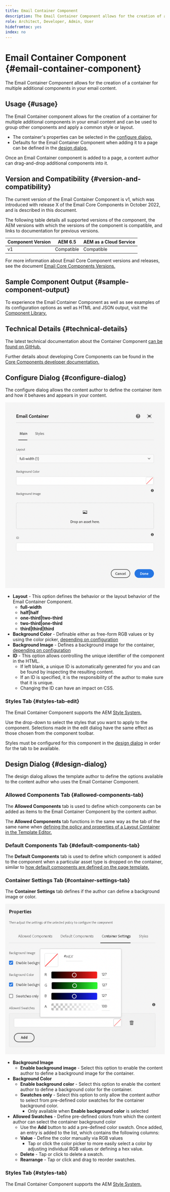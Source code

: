 ```yaml
---
title: Email Container Component
description: The Email Container Component allows for the creation of a container for multiple additional components in your email content.
role: Architect, Developer, Admin, User
hidefromtoc: yes
index: no
---
```


# Email Container Component {#email-container-component}

The Email Container Component allows for the creation of a container for multiple additional components in your email content.

## Usage {#usage}

The Email Container component allows for the creation of a container for multiple additional components in your email content and can be used to group other components and apply a common style or layout.

* The container's properties can be selected in the [configure dialog.](#configure-dialog)
* Defaults for the Email Container Component when adding it to a page can be defined in the [design dialog.](#design-dialog)

Once an Email Container component is added to a page, a content author can drag-and-drop additional components into it.

## Version and Compatibility {#version-and-compatibility}

The current version of the Email Container Component is v1, which was introduced with release X of the Email Core Components in October 2022, and is described in this document.

The following table details all supported versions of the component, the AEM versions with which the versions of the component is compatible, and links to documentation for previous versions.

|Component Version|AEM 6.5|AEM as a Cloud Service|
|---|---|---|
|v1|Compatible|Compatible|

For more information about Email Core Component versions and releases, see the document [Email Core Components Versions.](/help/email/versions.md)

## Sample Component Output {#sample-component-output}

To experience the Email Container Component as well as see examples of its configuration options as well as HTML and JSON output, visit the [Component Library.](https://adobe.com/go/aem_cmp_library_email_container)

## Technical Details {#technical-details}

The latest technical documentation about the Container Component [can be found on GitHub.](https://adobe.com/go/aem_cmp_tech_email_container_v1)

Further details about developing Core Components can be found in the [Core Components developer documentation.](/help/developing/overview.md)

## Configure Dialog {#configure-dialog}

The configure dialog allows the content author to define the container item and how it behaves and appears in your content.

![Edit dialog of Email Container Component](/help/email/assets/email-container-configure.png)

* **Layout** - This option defines the behavior or the layout behavior of the Email Container Component.
  * **full-width**
  * **half|half**
  * **one-third|two-third**
  * **two-third|one-third**
  * **third|third|third**
* **Background Color** - Definable either as free-form RGB values or by using the color picker, [depending on configuration](#container-settings-tab)
* **Background Image** - Defines a background image for the container, [depending on configuration](#container-settings-tab)
* **ID** - This option allows controlling the unique identifier of the component in the HTML.
  * If left blank, a unique ID is automatically generated for you and can be found by inspecting the resulting content.
  * If an ID is specified, it is the responsibility of the author to make sure that it is unique.
  * Changing the ID can have an impact on CSS.

### Styles Tab {#styles-tab-edit}

The Email Container Component supports the AEM [Style System.](/help/get-started/authoring.md#component-styling)

Use the drop-down to select the styles that you want to apply to the component. Selections made in the edit dialog have the same effect as those chosen from the component toolbar.

Styles must be configured for this component in the [design dialog](#design-dialog) in order for the tab to be available.

## Design Dialog {#design-dialog}

The design dialog allows the template author to define the options available to the content author who uses the Email Container Component.

### Allowed Components Tab {#allowed-components-tab}

The **Allowed Components** tab is used to define which components can be added as items to the Email Container Component by the content author.

The **Allowed Components** tab functions in the same way as the tab of the same name when [defining the policy and properties of a Layout Container in the Template Editor.](https://experienceleague.adobe.com/docs/experience-manager-cloud-service/sites/authoring/features/templates.html)

### Default Components Tab {#default-components-tab}

The **Default Components** tab is used to define which component is added to the component when a particular asset type is dropped on the container, similar to [how default components are defined on the page template.](https://experienceleague.adobe.com/docs/experience-manager-cloud-service/sites/authoring/features/templates.html)

### Container Settings Tab {#container-settings-tab}

The **Container Settings** tab defines if the author can define a background image or color.

![Container Settings tab of the design dialog of the Email Container Component](/help/email/assets/email-container-design-container-settings.png)

* **Background Image**
  * **Enable background image** - Select this option to enable the content author to define a background image for the container.
* **Background Color**
  * **Enable background color** - Select this option to enable the content author to define a background color for the container.
  * **Swatches only** - Select this option to only allow the content author to select from pre-defined color swatches for the container background color.
    * Only available when **Enable background color** is selected
* **Allowed Swatches** - Define pre-defined colors from which the content author can select the container background color
  * Use the **Add** button to add a pre-defined color swatch. Once added, an entry is added to the list, which contains the following columns:
  * **Value** - Define the color manually via RGB values
    * Tap or click the color picker to more easily select a color by adjusting individual RGB values or defining a hex value.
  * **Delete** - Tap or click to delete a swatch.
  * **Rearrange** - Tap or click and drag to reorder swatches.

### Styles Tab {#styles-tab}

The Email Container Component supports the AEM [Style System.](/help/get-started/authoring.md#component-styling)
